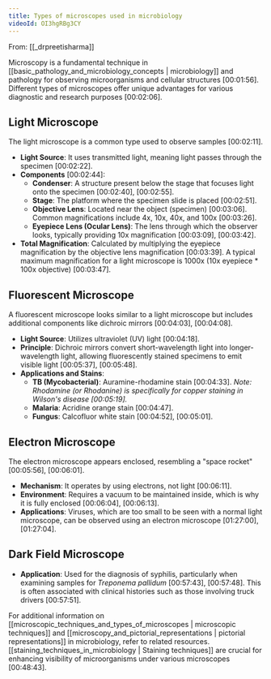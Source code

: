 ```yaml
---
title: Types of microscopes used in microbiology
videoId: OI3hgRBg3CY
---
```


From: [[_drpreetisharma]] <br/> 

Microscopy is a fundamental technique in [[basic_pathology_and_microbiology_concepts | microbiology]] and pathology for observing microorganisms and cellular structures <a class="yt-timestamp" data-t="00:01:56">[00:01:56]</a>. Different types of microscopes offer unique advantages for various diagnostic and research purposes <a class="yt-timestamp" data-t="00:02:06">[00:02:06]</a>.

## Light Microscope
The light microscope is a common type used to observe samples <a class="yt-timestamp" data-t="00:02:11">[00:02:11]</a>.
*   **Light Source**: It uses transmitted light, meaning light passes through the specimen <a class="yt-timestamp" data-t="00:02:22">[00:02:22]</a>.
*   **Components** <a class="yt-timestamp" data-t="00:02:44">[00:02:44]</a>:
    *   **Condenser**: A structure present below the stage that focuses light onto the specimen <a class="yt-timestamp" data-t="00:02:40">[00:02:40]</a>, <a class="yt-timestamp" data-t="00:02:55">[00:02:55]</a>.
    *   **Stage**: The platform where the specimen slide is placed <a class="yt-timestamp" data-t="00:02:51">[00:02:51]</a>.
    *   **Objective Lens**: Located near the object (specimen) <a class="yt-timestamp" data-t="00:03:06">[00:03:06]</a>. Common magnifications include 4x, 10x, 40x, and 100x <a class="yt-timestamp" data-t="00:03:26">[00:03:26]</a>.
    *   **Eyepiece Lens (Ocular Lens)**: The lens through which the observer looks, typically providing 10x magnification <a class="yt-timestamp" data-t="00:03:09">[00:03:09]</a>, <a class="yt-timestamp" data-t="00:03:42">[00:03:42]</a>.
*   **Total Magnification**: Calculated by multiplying the eyepiece magnification by the objective lens magnification <a class="yt-timestamp" data-t="00:03:39">[00:03:39]</a>. A typical maximum magnification for a light microscope is 1000x (10x eyepiece * 100x objective) <a class="yt-timestamp" data-t="00:03:47">[00:03:47]</a>.

## Fluorescent Microscope
A fluorescent microscope looks similar to a light microscope but includes additional components like dichroic mirrors <a class="yt-timestamp" data-t="00:04:03">[00:04:03]</a>, <a class="yt-timestamp" data-t="00:04:08">[00:04:08]</a>.
*   **Light Source**: Utilizes ultraviolet (UV) light <a class="yt-timestamp" data-t="00:04:18">[00:04:18]</a>.
*   **Principle**: Dichroic mirrors convert short-wavelength light into longer-wavelength light, allowing fluorescently stained specimens to emit visible light <a class="yt-timestamp" data-t="00:05:37">[00:05:37]</a>, <a class="yt-timestamp" data-t="00:05:48">[00:05:48]</a>.
*   **Applications and Stains**:
    *   **TB (Mycobacterial)**: Auramine-rhodamine stain <a class="yt-timestamp" data-t="00:04:33">[00:04:33]</a>. *Note: Rhodamine (or Rhodanine) is specifically for copper staining in Wilson's disease <a class="yt-timestamp" data-t="00:05:19">[00:05:19]</a>.*
    *   **Malaria**: Acridine orange stain <a class="yt-timestamp" data-t="00:04:47">[00:04:47]</a>.
    *   **Fungus**: Calcofluor white stain <a class="yt-timestamp" data-t="00:04:52">[00:04:52]</a>, <a class="yt-timestamp" data-t="00:05:01">[00:05:01]</a>.

## Electron Microscope
The electron microscope appears enclosed, resembling a "space rocket" <a class="yt-timestamp" data-t="00:05:56">[00:05:56]</a>, <a class="yt-timestamp" data-t="00:06:01">[00:06:01]</a>.
*   **Mechanism**: It operates by using electrons, not light <a class="yt-timestamp" data-t="00:06:11">[00:06:11]</a>.
*   **Environment**: Requires a vacuum to be maintained inside, which is why it is fully enclosed <a class="yt-timestamp" data-t="00:06:04">[00:06:04]</a>, <a class="yt-timestamp" data-t="00:06:13">[00:06:13]</a>.
*   **Applications**: Viruses, which are too small to be seen with a normal light microscope, can be observed using an electron microscope <a class="yt-timestamp" data-t="01:27:00">[01:27:00]</a>, <a class="yt-timestamp" data-t="01:27:04">[01:27:04]</a>.

## Dark Field Microscope
*   **Application**: Used for the diagnosis of syphilis, particularly when examining samples for *Treponema pallidum* <a class="yt-timestamp" data-t="00:57:43">[00:57:43]</a>, <a class="yt-timestamp" data-t="00:57:48">[00:57:48]</a>. This is often associated with clinical histories such as those involving truck drivers <a class="yt-timestamp" data-t="00:57:51">[00:57:51]</a>.

For additional information on [[microscopic_techniques_and_types_of_microscopes | microscopic techniques]] and [[microscopy_and_pictorial_representations | pictorial representations]] in microbiology, refer to related resources. [[staining_techniques_in_microbiology | Staining techniques]] are crucial for enhancing visibility of microorganisms under various microscopes <a class="yt-timestamp" data-t="00:48:43">[00:48:43]</a>.